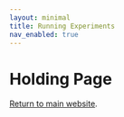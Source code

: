```yaml
---
layout: minimal
title: Running Experiments
nav_enabled: true
---
```


# Holding Page

[Return to main website]({{site.baseurl}}/).
